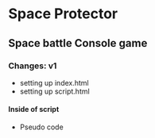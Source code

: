 # Space Protector
## Space battle Console game

### Changes: v1
 - setting up index.html
 - setting up script.html

#### Inside of script
  - Pseudo code
